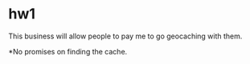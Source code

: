 # hw1
This business will allow people to pay me to go geocaching with them. 

*No promises on finding the cache.
